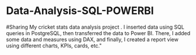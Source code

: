 # Data-Analysis-SQL-POWERBI

#Sharing My cricket stats data analysis project .  I inserted data using SQL queries in PostgreSQL, then transferred the data to Power BI. There, I added some data and measures using DAX, and finally, I created a report view using different charts, KPIs, cards, etc."

